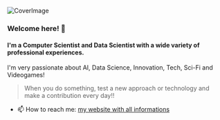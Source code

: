 
![CoverImage](./CoverGitHub.png)

### Welcome here! 👋

#### I'm a Computer Scientist and Data Scientist with a wide variety of professional experiences.

I'm very passionate about AI, Data Science, Innovation, Tech, Sci-Fi and Videogames!

> When you do something, test a new approach or technology and make a contribution every day!!

- 📫 How to reach me: [my website with all informations](https://andreaguzzo.com)


<!--
**JeyDi/JeyDi** is a ✨ _special_ ✨ repository because its `README.md` (this file) appears on your GitHub profile.

Here are some ideas to get you started:

- 🔭 I’m currently working on ...
- 🌱 I’m currently learning ...
- 👯 I’m looking to collaborate on ...
- 🤔 I’m looking for help with ...
- 💬 Ask me about ...
- 📫 How to reach me: ...
- 😄 Pronouns: ...
- ⚡ Fun fact: ...
-->
